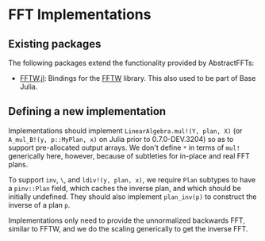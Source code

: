 # FFT Implementations

## Existing packages

The following packages extend the functionality provided by AbstractFFTs:

* [FFTW.jl](https://github.com/JuliaMath/FFTW.jl): Bindings for the
  [FFTW](http://www.fftw.org) library. This also used to be part of Base Julia.

## Defining a new implementation

Implementations should implement `LinearAlgebra.mul!(Y, plan, X)` (or
`A_mul_B!(y, p::MyPlan, x)` on Julia prior to 0.7.0-DEV.3204) so as to support
pre-allocated output arrays.
We don't define `*` in terms of `mul!` generically here, however, because
of subtleties for in-place and real FFT plans.

To support `inv`, `\`, and `ldiv!(y, plan, x)`, we require `Plan` subtypes
to have a `pinv::Plan` field, which caches the inverse plan, and which should be
initially undefined.
They should also implement `plan_inv(p)` to construct the inverse of a plan `p`.

Implementations only need to provide the unnormalized backwards FFT,
similar to FFTW, and we do the scaling generically to get the inverse FFT.
